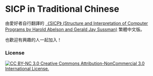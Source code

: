 # SICP in Traditional Chinese
由愛好者自行翻譯的 [《SICP》 (Structure and Interpretation of Computer Programs by Harold Abelson and Gerald Jay  Sussman)](http://mitpress.mit.edu/sicp/) 繁體中文版。

也歡迎有興趣的人一起加入！

### License ###
[![CC BY-NC 3.0](http://i.creativecommons.org/l/by-nc/3.0/88x31.png) Creative Commons Attribution-NonCommercial 3.0 International License.](http://creativecommons.org/licenses/by-nc/3.0)
